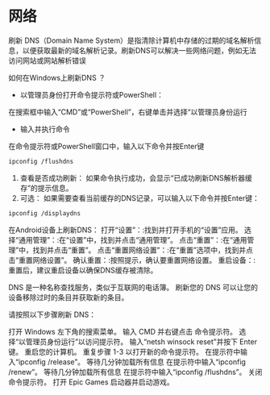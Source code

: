 # 网络

刷新 DNS（Domain Name System）是指清除计算机中存储的过期的域名解析信息，以便获取最新的域名解析记录。刷新DNS可以解决一些网络问题，例如无法访问网站或网站解析错误

如何在Windows上刷新DNS ？

- 以管理员身份打开命令提示符或PowerShell：

在搜索框中输入“CMD”或“PowerShell”，右键单击并选择“以管理员身份运行

- 输入并执行命令

在命令提示符或PowerShell窗口中，输入以下命令并按Enter键

```bash
ipconfig /flushdns
```

1. 查看是否成功刷新：
如果命令执行成功，会显示“已成功刷新DNS解析器缓存”的提示信息。
2. 可选：
如果需要查看当前缓存的DNS记录，可以输入以下命令并按Enter键：

```bash
ipconfig /displaydns
```

在Android设备上刷新DNS：
打开“设置”：:找到并打开手机的“设置”应用。
选择“通用管理”：:在“设置”中，找到并点击“通用管理”。
点击“重置”：:在“通用管理”中，找到并点击“重置”。
点击“重置网络设置”：:在“重置”选项中，找到并点击“重置网络设置”。
确认重置：:按照提示，确认要重置网络设置。
重启设备：:重置后，建议重启设备以确保DNS缓存被清除。

DNS 是一种名称查找服务，类似于互联网的电话簿。 刷新您的 DNS 可以让您的设备移除过时的条目并获取新的条目。

请按照以下步骤刷新 DNS：

打开 Windows 左下角的搜索菜单。
输入 CMD 并右键点击 命令提示符。
选择“以管理员身份运行”以访问提示符。
输入“netsh winsock reset”并按下 Enter 键。
重启您的计算机。
重复步骤 1-3 以打开新的命令提示符。
在提示符中输入“ipconfig /release”。
等待几分钟加载所有信息
在提示符中输入“ipconfig /renew”。
等待几分钟加载所有信息
在提示符中输入“ipconfig /flushdns”。
关闭命令提示符。
打开 Epic Games 启动器并启动游戏。

